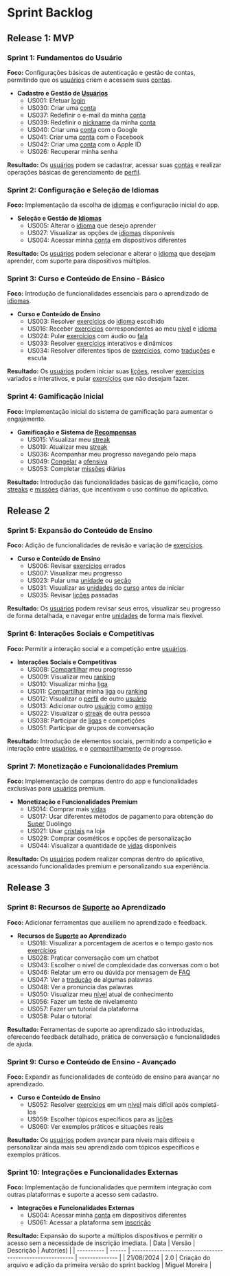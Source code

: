 # Sprint Backlog

## Release 1: MVP

### Sprint 1: Fundamentos do Usuário
**Foco:** Configurações básicas de autenticação e gestão de contas, permitindo que os [usuários](../modelagem/lexicos.md#usuario) criem e acessem suas [contas](../modelagem/lexicos.md#conta).

- **Cadastro e Gestão de [Usuários](../modelagem/lexicos.md#usuario)**
  - US001: Efetuar [login](../modelagem/lexicos.md#login)
  - US030: Criar uma [conta](../modelagem/lexicos.md#conta)
  - US037: Redefinir o e-mail da minha [conta](../modelagem/lexicos.md#conta)
  - US039: Redefinir o [nickname](../modelagem/lexicos.md#nickname) da minha [conta](../modelagem/lexicos.md#conta)
  - US040: Criar uma [conta](../modelagem/lexicos.md#conta) com o Google
  - US041: Criar uma [conta](../modelagem/lexicos.md#conta) com o Facebook
  - US042: Criar uma [conta](../modelagem/lexicos.md#conta) com o Apple ID
  - US026: Recuperar minha senha
  
**Resultado:** Os [usuários](../modelagem/lexicos.md#usuario) podem se cadastrar, acessar suas [contas](../modelagem/lexicos.md#conta) e realizar operações básicas de gerenciamento de [perfil](../modelagem/lexicos.md#conta).

### Sprint 2: Configuração e Seleção de Idiomas
**Foco:** Implementação da escolha de [idiomas](../modelagem/lexicos.md#cursos) e configuração inicial do app.

- **Seleção e Gestão de [Idiomas](../modelagem/lexicos.md#cursos)**
  - US005: Alterar o [idioma](../modelagem/lexicos.md#cursos) que desejo aprender
  - US027: Visualizar as opções de [idiomas](../modelagem/lexicos.md#cursos) disponíveis
  - US004: Acessar minha [conta](../modelagem/lexicos.md#conta) em dispositivos diferentes

**Resultado:** Os [usuários](../modelagem/lexicos.md#usuario) podem selecionar e alterar o [idioma](../modelagem/lexicos.md#cursos) que desejam aprender, com suporte para dispositivos múltiplos.

### Sprint 3: Curso e Conteúdo de Ensino - Básico
**Foco:** Introdução de funcionalidades essenciais para o aprendizado de [idiomas](../modelagem/lexicos.md#cursos).

- **Curso e Conteúdo de Ensino**
  - US003: Resolver [exercícios](../modelagem/lexicos.md#licao) do [idioma](../modelagem/lexicos.md#cursos) escolhido
  - US016: Receber [exercícios](../modelagem/lexicos.md#licao) correspondentes ao meu [nível](../modelagem/lexicos.md#nivel) e [idioma](../modelagem/lexicos.md#cursos)
  - US024: Pular [exercícios](../modelagem/lexicos.md#licao) com áudio ou [fala](../modelagem/lexicos.md#falar)
  - US033: Resolver [exercícios](../modelagem/lexicos.md#licao) interativos e dinâmicos
  - US034: Resolver diferentes tipos de [exercícios](../modelagem/lexicos.md#licao), como [traduções](../modelagem/lexicos.md#traduzir-licao) e escuta

**Resultado:** Os [usuários](../modelagem/lexicos.md#usuario) podem iniciar suas [lições](../modelagem/lexicos.md#licao), resolver [exercícios](../modelagem/lexicos.md#licao) variados e interativos, e pular [exercícios](../modelagem/lexicos.md#licao) que não desejam fazer.

### Sprint 4: Gamificação Inicial
**Foco:** Implementação inicial do sistema de gamificação para aumentar o engajamento.

- **Gamificação e Sistema de [Recompensas](../modelagem/lexicos.md#recompensa)**
  - US015: Visualizar meu [streak](../modelagem/lexicos.md#ofensiva)
  - US019: Atualizar meu [streak](../modelagem/lexicos.md#ofensiva)
  - US036: Acompanhar meu progresso navegando pelo mapa
  - US049: [Congelar](../modelagem/lexicos.md#congelar) a [ofensiva](../modelagem/lexicos.md#ofensiva)
  - US053: Completar [missões](../modelagem/lexicos.md#missao) diárias

**Resultado:** Introdução das funcionalidades básicas de gamificação, como [streaks](../modelagem/lexicos.md#ofensiva) e [missões](../modelagem/lexicos.md#missao) diárias, que incentivam o uso contínuo do aplicativo.

## Release 2

### Sprint 5: Expansão do Conteúdo de Ensino
**Foco:** Adição de funcionalidades de revisão e variação de [exercícios](../modelagem/lexicos.md#licao).

- **Curso e Conteúdo de Ensino**
  - US006: Revisar [exercícios](../modelagem/lexicos.md#licao) errados
  - US007: Visualizar meu progresso
  - US023: Pular uma [unidade](../modelagem/lexicos.md#unidade) ou [seção](../modelagem/lexicos.md#seção)
  - US031: Visualizar as [unidades](../modelagem/lexicos.md#unidade) do [curso](../modelagem/lexicos.md#cursos) antes de iniciar
  - US035: Revisar [lições](../modelagem/lexicos.md#licao) passadas

**Resultado:** Os [usuários](../modelagem/lexicos.md#usuario) podem revisar seus erros, visualizar seu progresso de forma detalhada, e navegar entre [unidades](../modelagem/lexicos.md#unidade) de forma mais flexível.

### Sprint 6: Interações Sociais e Competitivas
**Foco:** Permitir a interação social e a competição entre [usuários](../modelagem/lexicos.md#usuario).

- **Interações Sociais e Competitivas**
  - US008: [Compartilhar](../modelagem/lexicos.md#compartilhar) meu progresso
  - US009: Visualizar meu [ranking](../modelagem/lexicos.md#ranking)
  - US010: Visualizar minha [liga](../modelagem/lexicos.md#divisao)
  - US011: [Compartilhar](../modelagem/lexicos.md#compartilhar) minha [liga](../modelagem/lexicos.md#divisao) ou [ranking](../modelagem/lexicos.md#ranking)
  - US012: Visualizar o [perfil](../modelagem/lexicos.md#conta) de outro [usuário](../modelagem/lexicos.md#usuario)
  - US013: Adicionar outro [usuário](../modelagem/lexicos.md#usuario) como [amigo](../modelagem/lexicos.md#seguidores)
  - US022: Visualizar o [streak](../modelagem/lexicos.md#ofensiva) de outra pessoa
  - US038: Participar de [ligas](../modelagem/lexicos.md#divisao) e competições
  - US051: Participar de grupos de conversação

**Resultado:** Introdução de elementos sociais, permitindo a competição e interação entre [usuários](../modelagem/lexicos.md#usuario), e o [compartilhamento](../modelagem/lexicos.md#compartilhar) de progresso.

### Sprint 7: Monetização e Funcionalidades Premium
**Foco:** Implementação de compras dentro do app e funcionalidades exclusivas para [usuários](../modelagem/lexicos.md#usuario) premium.

- **Monetização e Funcionalidades Premium**
  - US014: Comprar mais [vidas](../modelagem/lexicos.md#vidas)
  - US017: Usar diferentes métodos de pagamento para obtenção do [Super](../modelagem/lexicos.md#super) Duolingo
  - US021: Usar [cristais](../modelagem/lexicos.md#cristais) na loja
  - US029: Comprar cosméticos e opções de personalização
  - US044: Visualizar a quantidade de [vidas](../modelagem/lexicos.md#vidas) disponíveis

**Resultado:** Os [usuários](../modelagem/lexicos.md#usuario) podem realizar compras dentro do aplicativo, acessando funcionalidades premium e personalizando sua experiência.

## Release 3

### Sprint 8: Recursos de [Suporte](../modelagem/lexicos.md#suporte) ao Aprendizado
**Foco:** Adicionar ferramentas que auxiliem no aprendizado e feedback.

- **Recursos de [Suporte](../modelagem/lexicos.md#suporte) ao Aprendizado**
  - US018: Visualizar a porcentagem de acertos e o tempo gasto nos [exercícios](../modelagem/lexicos.md#licao)
  - US028: Praticar conversação com um chatbot
  - US043: Escolher o nível de complexidade das conversas com o bot
  - US046: Relatar um erro ou dúvida por mensagem de [FAQ](../modelagem/lexicos.md#suporte)
  - US047: Ver a [tradução](../modelagem/lexicos.md#traduzir-licao) de algumas palavras
  - US048: Ver a pronúncia das palavras
  - US050: Visualizar meu [nível](../modelagem/lexicos.md#nivel) atual de conhecimento
  - US056: Fazer um teste de nivelamento
  - US057: Fazer um tutorial da plataforma
  - US058: Pular o tutorial

**Resultado:** Ferramentas de suporte ao aprendizado são introduzidas, oferecendo feedback detalhado, prática de conversação e funcionalidades de ajuda.

### Sprint 9: Curso e Conteúdo de Ensino - Avançado
**Foco:** Expandir as funcionalidades de conteúdo de ensino para avançar no aprendizado.

- **Curso e Conteúdo de Ensino**
  - US052: Resolver [exercícios](../modelagem/lexicos.md#licao) em um [nível](../modelagem/lexicos.md#nivel) mais difícil após completá-los
  - US059: Escolher tópicos específicos para as [lições](../modelagem/lexicos.md#licao)
  - US060: Ver exemplos práticos e situações reais

**Resultado:** Os [usuários](../modelagem/lexicos.md#usuario) podem avançar para níveis mais difíceis e personalizar ainda mais seu aprendizado com tópicos específicos e exemplos práticos.

### Sprint 10: Integrações e Funcionalidades Externas
**Foco:** Implementação de funcionalidades que permitem integração com outras plataformas e suporte a acesso sem cadastro.

- **Integrações e Funcionalidades Externas**
  - US004: Acessar minha [conta](../modelagem/lexicos.md#conta) em dispositivos diferentes
  - US061: Acessar a plataforma sem [inscrição](../modelagem/lexicos.md#inscricao)

**Resultado:** Expansão do suporte a múltiplos dispositivos e permitir o acesso sem a necessidade de inscrição imediata.
| Data       | Versão | Descrição                                                 | Autor(es)      |
| ---------- | ------ | --------------------------------------------------------- | -------------- |
| 21/08/2024 | 2.0    | Criação do arquivo e adição da primeira versão do sprint backlog | Miguel Moreira |